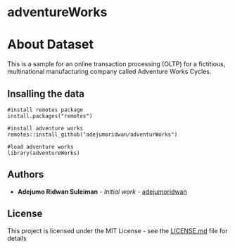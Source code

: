 # adventureWorks

# About Dataset

This is a sample for an online transaction processing (OLTP) for a fictitious, multinational manufacturing company called Adventure Works Cycles.

## Insalling the data

```
#install remotes package
install.packages("remotes")

#install adventure works 
remotes::install_github("adejumoridwan/adventurWorks")

#load adventure works
library(adventureWorks)

```
## Authors

* **Adejumo Ridwan Suleiman** - *Initial work* - [adejumoridwan](https://github.com/shashvatshah9)

## License

This project is licensed under the MIT License - see the [LICENSE.md](LICENSE.md) file for details
